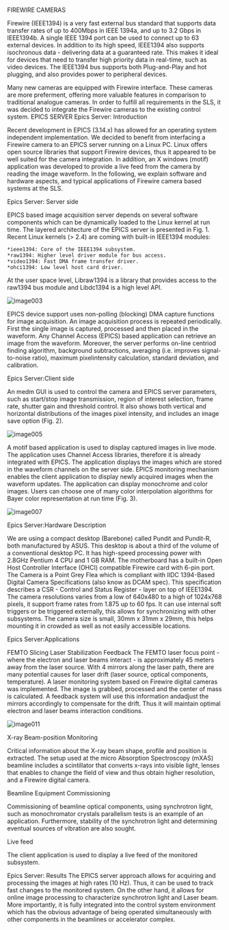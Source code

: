 FIREWIRE CAMERAS

Firewire (IEEE1394) is a very fast external bus standard that supports data transfer rates of up to 400Mbps in IEEE 1394a, and up to 3.2 Gbps in IEEE1394b. A single IEEE 1394 port can be used to connect up to 63 external devices. In addition to its high speed, IEEE1394 also supports isochronous data - delivering data at a guaranteed rate. This makes it ideal for devices that need to transfer high priority data in real-time, such as video devices. The IEEE1394 bus supports both Plug-and-Play and hot plugging, and also provides power to peripheral devices.

Many new cameras are equipped with Firewire interface. These cameras are more preferment, offering more valuable features in comparison to traditional analogue cameras. In order to fulfill all requirements in the SLS, it was decided to integrate the Firewire cameras to the existing control system. EPICS SERVER Epics Server: Introduction

Recent development in EPICS (3.14.x) has allowed for an operating system independent implementation. We decided to benefit from interfacing a Firewire camera to an EPICS server running on a Linux PC. Linux offers open source libraries that support Firewire devices, thus it appeared to be well suited for the camera integration. In addition, an X windows (motif) application was developed to provide a live feed from the camera by reading the image waveform. In the following, we explain software and hardware aspects, and typical applications of Firewire camera based systems at the SLS.

Epics Server: Server side

EPICS based image acquisition server depends on several software components which can be dynamically loaded to the Linux kernel at run time. The layered architecture of the EPICS server is presented in Fig. 1.
Recent Linux kernels (> 2.4) are coming with built-in IEEE1394 modules:

	*ieee1394: Core of the IEEE1394 subsystem.
	*raw1394: Higher level driver module for bus access.
	*video1394: Fast DMA frame transfer driver.
	*ohci1394: Low level host card driver.
At the user space level, Libraw1394 is a library that provides access to the raw1394 bus module and Libdc1394 is a high level API.


![image003](https://github.com/AhedAladwan/dev-portfolio/assets/947732/8d7155c0-d0bc-43e9-9df6-f9eef75eedec)

EPICS device support uses non-polling (blocking) DMA capture functions for image acquisition. An image acquisition process is repeated periodically. First the single image is captured, processed and then placed in the waveform. Any Channel Access (EPICS) based application can retrieve an image from the waveform.
Moreover, the server performs on-line centriod finding algorithm, background subtractions, averaging (i.e. improves signal-to-noise ratio), maximum pixelintensity calculation, standard deviation, and calibration.

Epics Server:Client side

An medm GUI is used to control the camera and EPICS server parameters, such as start/stop image transmission, region of interest selection, frame rate, shutter gain and threshold control. It also shows both vertical and horizontal distributions of the images pixel intensity, and includes an image save option (Fig. 2).

![image005](https://github.com/AhedAladwan/dev-portfolio/assets/947732/bd8dfda4-48a9-4a5d-85ca-f243d976d3f2)

A motif based application is used to display captured images in live mode. The application uses Channel Access libraries, therefore it is already integrated with EPICS. The application displays the images which are stored in the waveform channels on the server side. EPICS monitoring mechanism enables the client application to display newly acquired images when the waveform updates. The application can display monochrome and color images. Users can choose one of many color interpolation algorithms for Bayer color representation at run time (Fig. 3).

![image007](https://github.com/AhedAladwan/dev-portfolio/assets/947732/2a3c73de-c009-4a0a-89ce-81143654bad1)

Epics Server:Hardware Description

We are using a compact desktop (Barebone) called Pundit and Pundit-R, both manufactured by ASUS. This desktop is about a third of the volume of a conventional desktop PC. It has high-speed processing power with 2.8GHz Pentium 4 CPU and 1 GB RAM. The motherboard has a built-in Open Host Controller Interface (OHCI) compatible Firewire card with 6-pin port.
The Camera is a Point Grey Flea which is compliant with IIDC 1394-Based Digital Camera Specifications (also know as DCAM spec). This specification describes a CSR - Control and Status Register - layer on top of IEEE1394. The camera resolutions varies from a low of 640x480 to a high of 1024x768 pixels, it support frame rates from 1.875 up to 60 fps. It can use internal soft triggers or be triggered externally, this allows for synchronizing with other subsystems. The camera size is small, 30mm x 31mm x 29mm, this helps mounting it in crowded as well as not easily accessible locations.

Epics Server:Applications

FEMTO Slicing Laser Stabilization Feedback
The FEMTO laser focus point - where the electron and laser beams interact - is approximately 45 meters away from the laser source. With 4 mirrors along the laser path, there are many potential causes for laser drift (laser source, optical components, temperature). A laser monitoring system based on Firewire digital cameras was implemented. The image is grabbed, processed and the center of mass is calculated. A feedback system will use this information andadjust the mirrors accordingly to compensate for the drift. Thus it will maintain optimal electron and laser beams interaction conditions.

![image011](https://github.com/AhedAladwan/dev-portfolio/assets/947732/9db451b8-7d63-4bbf-90a6-856ebd360e46)

X-ray Beam-position Monitoring

Critical information about the X-ray beam shape, profile and position is extracted. The setup used at the micro Absorption Spectroscopy (mXAS) beamline includes a scintillator that converts x-rays into visible light, lenses that enables to change the field of view and thus obtain higher resolution, and a Firewire digital camera.

Beamline Equipment Commissioning

Commissioning of beamline optical components, using synchrotron light, such as monochromator crystals parallelism tests is an example of an application. Furthermore, stability of the synchrotron light and determining eventual sources of vibration are also sought.

Live feed

The client application is used to display a live feed of the monitored subsystem.

Epics Server: Results
The EPICS server approach allows for acquiring and processing the images at high rates (10 Hz). Thus, it can be used to track fast changes to the monitored system. On the other hand, it allows for online image processing to characterize synchrotron light and Laser beam. More importantly, it is fully integrated into the control system environment which has the obvious advantage of being operated simultaneously with other components in the beamlines or accelerator complex.
